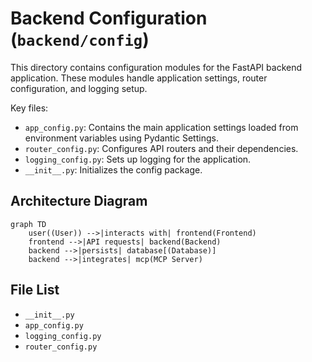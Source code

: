 # Backend Configuration (`backend/config`)

This directory contains configuration modules for the FastAPI backend application. These modules handle application settings, router configuration, and logging setup.

Key files:

*   `app_config.py`: Contains the main application settings loaded from environment variables using Pydantic Settings.
*   `router_config.py`: Configures API routers and their dependencies.
*   `logging_config.py`: Sets up logging for the application.
*   `__init__.py`: Initializes the config package.

## Architecture Diagram
```mermaid
graph TD
    user((User)) -->|interacts with| frontend(Frontend)
    frontend -->|API requests| backend(Backend)
    backend -->|persists| database[(Database)]
    backend -->|integrates| mcp(MCP Server)
```

<!-- File List Start -->
## File List

- `__init__.py`
- `app_config.py`
- `logging_config.py`
- `router_config.py`

<!-- File List End -->

